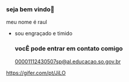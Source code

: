 ### seja bem vindo🚙

meu nome é raul 

- sou engraçado e timido

  ### vocÊ pode entrar em contato comigo
  00001112430507sp@al.educacao.so.gov.br

 https://gifer.com/pt/JiLO
